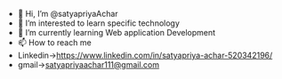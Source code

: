 - 👋 Hi, I’m @satyapriyaAchar
- 👀 I’m interested to learn specific technology  
- 🌱 I’m currently learning Web application Development
- 📫 How to reach me
- Linkedin->https://www.linkedin.com/in/satyapriya-achar-520342196/
- gmail->satyapriyaachar111@gmail.com

<!---
satyapriyaAchar/satyapriyaAchar is a ✨ special ✨ repository because its `README.md` (this file) appears on your GitHub profile.
You can click the Preview link to take a look at your changes.
--->
